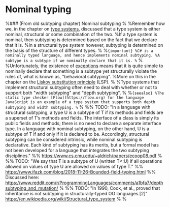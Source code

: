 # Nominal typing

%### (From old subtyping chapter) Nominal subtyping
%
%Remember how we, in the chapter on [type systems](type-systems), discussed that a type system is either nominal, structural or some combination of the two.
%If a type system is nominal, then subtyping is determined based on the fact that we declare that it is.
%In a structural type system however, subtyping is determined on the basis of the structure of different types.
%
%```{important}
%C# is a nominally typed language, and hence implements nominal subtyping.
%A subtype is a subtype if we nominally declare that it is.
%```
%
%Unfortunately, the existence of [exceptions](exceptions) means that it is quite simple to nominally declare that something is a subtype yet structurally violate the rules of, what is known as, "behavioral subtyping".
%More on this in the chapter on the [Liskov substitution principle](liskov-substitution-principle) (LSP).
%
%Type systems that implement structural subtyping often need to deal with whether or not to support both "width subtyping" and "depth subtyping".
%
%```{seealso}
%The static type checker [Flow](https://flow.org) for the language JavaScript is an example of a type system that supports both depth subtyping and width subtyping.
%```
%
%% TODO: "In a language with structural subtyping, a type U is a subtype of T if its methods and fields are a superset of T’s methods and fields. The interface of a class is simply its public fields and methods; there is no need to declare a separate interface type. In a language with nominal subtyping, on the other hand, U is a subtype of T if and only if it is declared to be. Accordingly, structural subtyping can be considered intrinsic, while nominal subtyping is declarative. Each kind of subtyping has its merits, but a formal model has not been developed for a language that integrates the two subtyping disciplines."
%% https://www.cs.cmu.edu/~aldrich/papers/ecoop08.pdf
%
%% TODO: "We say that T is a subtype of U (written T<:U) if all operations allowed on values of type U are allowed on values of type T."
%% https://www.ifazk.com/blog/2018-11-26-Bounded-field-typing.html
%% Discussed here: https://www.reddit.com/r/ProgrammingLanguages/comments/a1bfa7/depthsubtyping_and_mutation/
%
%% TODO: "In 1990, Cook, et al., proved that inheritance is not subtyping in structurally-typed OO languages.[2]" https://en.wikipedia.org/wiki/Structural_type_system
%
%
